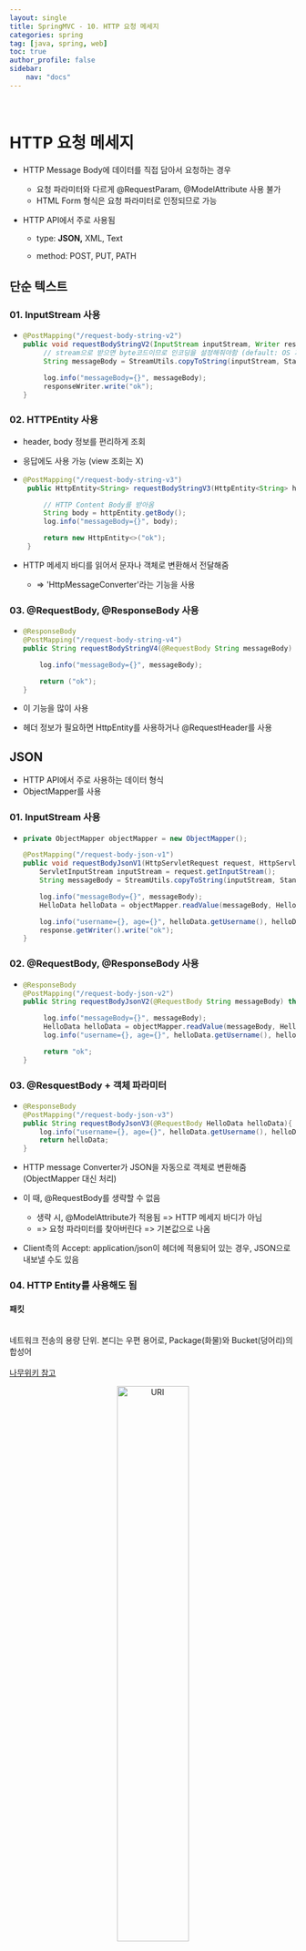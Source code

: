 ```yaml
---
layout: single
title: SpringMVC - 10. HTTP 요청 메세지
categories: spring
tag: [java, spring, web]
toc: true 
author_profile: false
sidebar:
    nav: "docs"
---
```


<br/>

# HTTP 요청 메세지

- HTTP Message Body에 데이터를 직접 담아서 요청하는 경우

  - 요청 파라미터와 다르게 @RequestParam, @ModelAttribute 사용 불가
  - HTML Form 형식은 요청 파라미터로 인정되므로 가능

- HTTP API에서 주로 사용됨

  - type: **JSON,** XML, Text

  - method: POST, PUT, PATH

## 단순 텍스트

### 01. InputStream 사용

- ```java
  @PostMapping("/request-body-string-v2")
  public void requestBodyStringV2(InputStream inputStream, Writer responseWriter) throws IOException {
       // stream으로 받으면 byte코드이므로 인코딩을 설정해줘야함 (default: OS 기본설정)
       String messageBody = StreamUtils.copyToString(inputStream, StandardCharsets.UTF_8);
  
       log.info("messageBody={}", messageBody);
       responseWriter.write("ok");
  }
  ```

### 02. HTTPEntity 사용

- header, body 정보를 편리하게 조회
- 응답에도 사용 가능 (view 조회는 X)

- ```java
  @PostMapping("/request-body-string-v3")
   public HttpEntity<String> requestBodyStringV3(HttpEntity<String> httpEntity) throws IOException {
  
       // HTTP Content Body를 받아옴
       String body = httpEntity.getBody();
       log.info("messageBody={}", body);
  
       return new HttpEntity<>("ok");
   }
  ```

- HTTP 메세지 바디를 읽어서 문자나 객체로 변환해서 전달해줌

  - => 'HttpMessageConverter'라는 기능을 사용

### 03. @RequestBody, @ResponseBody 사용

- ```java
  @ResponseBody
  @PostMapping("/request-body-string-v4")
  public String requestBodyStringV4(@RequestBody String messageBody) throws IOException {
  
      log.info("messageBody={}", messageBody);
  
      return ("ok");
  }
  ```

- 이 기능을 많이 사용

- 헤더 정보가 필요하면 HttpEntity를 사용하거나 @RequestHeader를 사용

## JSON

- HTTP API에서 주로 사용하는 데이터 형식
- ObjectMapper를 사용

### 01. InputStream 사용

- ```java
  private ObjectMapper objectMapper = new ObjectMapper();
  
  @PostMapping("/request-body-json-v1")
  public void requestBodyJsonV1(HttpServletRequest request, HttpServletResponse response) throws IOException {
      ServletInputStream inputStream = request.getInputStream();
      String messageBody = StreamUtils.copyToString(inputStream, StandardCharsets.UTF_8);
  
      log.info("messageBody={}", messageBody);
      HelloData helloData = objectMapper.readValue(messageBody, HelloData.class);
  
      log.info("username={}, age={}", helloData.getUsername(), helloData.getAge());
      response.getWriter().write("ok");
  }
  ```

### 02. @RequestBody, @ResponseBody 사용

- ```java
  @ResponseBody
  @PostMapping("/request-body-json-v2")
  public String requestBodyJsonV2(@RequestBody String messageBody) throws IOException {
  
       log.info("messageBody={}", messageBody);
       HelloData helloData = objectMapper.readValue(messageBody, HelloData.class);
       log.info("username={}, age={}", helloData.getUsername(), helloData.getAge());
  
       return "ok";
  }
  ```

### 03. @ResquestBody + 객체 파라미터

- ```java
  @ResponseBody
  @PostMapping("/request-body-json-v3")
  public String requestBodyJsonV3(@RequestBody HelloData helloData){
      log.info("username={}, age={}", helloData.getUsername(), helloData.getAge());
      return helloData;
  }
  ```

- HTTP message Converter가 JSON을 자동으로 객체로 변환해줌 (ObjectMapper 대신 처리)

- 이 때, @RequestBody를 생략할 수 없음

  - 생략 시, @ModelAttribute가 적용됨 => HTTP 메세지 바디가 아님
  - => 요청 파라미터를 찾아버린다 => 기본값으로 나옴

- Client측의 Accept: application/json이 헤더에 적용되어 있는 경우, JSON으로 내보낼 수도 있음

### 04. HTTP Entity를 사용해도 됨

<div class='notice--success'>
    <h4>
        패킷
    </h4>
    <br/>
네트워크 전송의 용량 단위. 본디는 우편 용어로, Package(화물)와 Bucket(덩어리)의 합성어
	<br/>
    <br/>
    <a href="https://namu.wiki/w/%ED%8C%A8%ED%82%B7" class="btn btn--info">나무위키 참고</a><br/>
</div>
<p align="center"><img src="https://user-images.githubusercontent.com/97505799/159628192-6cfaadb9-4463-4fa4-ae83-d7777447cfb3.jpg" alt="URI" width="50%"></p>

<br/>


<div class='notice--warning'>
    <br/>
    <h2>
       인프런 - 김영한님의 <strong>모든 개발자를 위한 HTTP 웹 기본 지식</strong>을 정리한 내용입니다. <br/> 
    </h2><br/>
    <a href="https://www.inflearn.com/course/http-%EC%9B%B9-%EB%84%A4%ED%8A%B8%EC%9B%8C%ED%81%AC/dashboard" class="btn btn--info">김영한님 인프런 강의</a><br/>
    <br/>
</div>
